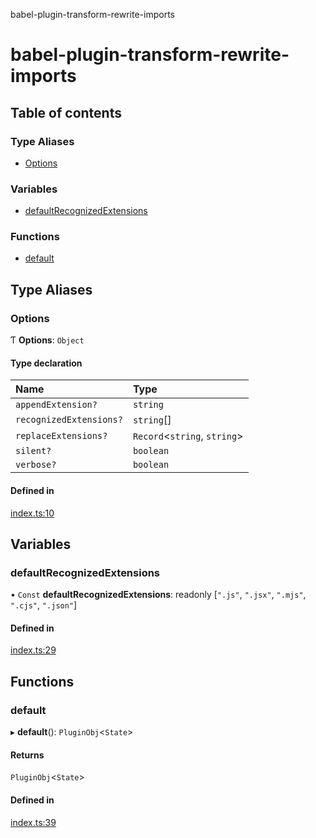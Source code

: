 babel-plugin-transform-rewrite-imports

# babel-plugin-transform-rewrite-imports

## Table of contents

### Type Aliases

- [Options](README.md#options)

### Variables

- [defaultRecognizedExtensions](README.md#defaultrecognizedextensions)

### Functions

- [default](README.md#default)

## Type Aliases

### Options

Ƭ **Options**: `Object`

#### Type declaration

| Name | Type |
| :------ | :------ |
| `appendExtension?` | `string` |
| `recognizedExtensions?` | `string`[] |
| `replaceExtensions?` | `Record`<`string`, `string`\> |
| `silent?` | `boolean` |
| `verbose?` | `boolean` |

#### Defined in

[index.ts:10](https://github.com/Xunnamius/babel-plugin-transform-rewrite-imports/blob/a50db17/src/index.ts#L10)

## Variables

### defaultRecognizedExtensions

• `Const` **defaultRecognizedExtensions**: readonly [``".js"``, ``".jsx"``, ``".mjs"``, ``".cjs"``, ``".json"``]

#### Defined in

[index.ts:29](https://github.com/Xunnamius/babel-plugin-transform-rewrite-imports/blob/a50db17/src/index.ts#L29)

## Functions

### default

▸ **default**(): `PluginObj`<`State`\>

#### Returns

`PluginObj`<`State`\>

#### Defined in

[index.ts:39](https://github.com/Xunnamius/babel-plugin-transform-rewrite-imports/blob/a50db17/src/index.ts#L39)
